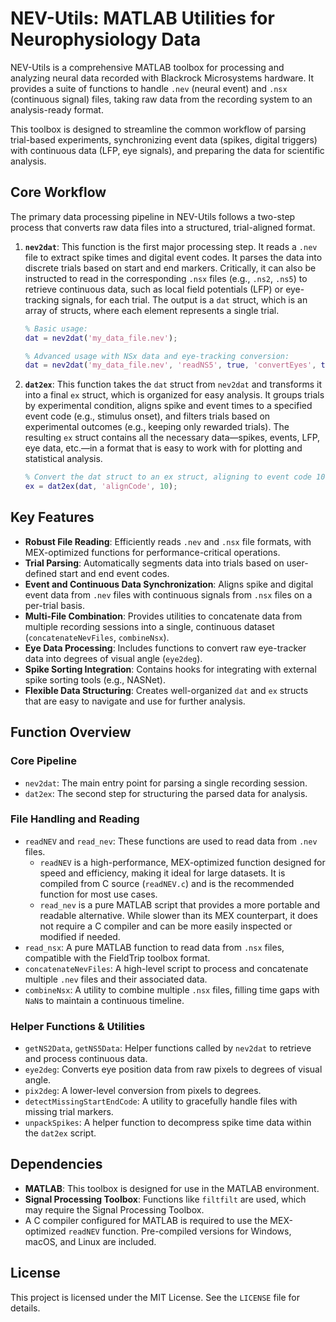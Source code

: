 # NEV-Utils: MATLAB Utilities for Neurophysiology Data

NEV-Utils is a comprehensive MATLAB toolbox for processing and analyzing neural data recorded with Blackrock Microsystems hardware. It provides a suite of functions to handle `.nev` (neural event) and `.nsx` (continuous signal) files, taking raw data from the recording system to an analysis-ready format.

This toolbox is designed to streamline the common workflow of parsing trial-based experiments, synchronizing event data (spikes, digital triggers) with continuous data (LFP, eye signals), and preparing the data for scientific analysis.

## Core Workflow

The primary data processing pipeline in NEV-Utils follows a two-step process that converts raw data files into a structured, trial-aligned format.

1.  **`nev2dat`**: This function is the first major processing step. It reads a `.nev` file to extract spike times and digital event codes. It parses the data into discrete trials based on start and end markers. Critically, it can also be instructed to read in the corresponding `.nsx` files (e.g., `.ns2`, `.ns5`) to retrieve continuous data, such as local field potentials (LFP) or eye-tracking signals, for each trial. The output is a `dat` struct, which is an array of structs, where each element represents a single trial.

    ```matlab
    % Basic usage:
    dat = nev2dat('my_data_file.nev');

    % Advanced usage with NSx data and eye-tracking conversion:
    dat = nev2dat('my_data_file.nev', 'readNS5', true, 'convertEyes', true);
    ```

2.  **`dat2ex`**: This function takes the `dat` struct from `nev2dat` and transforms it into a final `ex` struct, which is organized for easy analysis. It groups trials by experimental condition, aligns spike and event times to a specified event code (e.g., stimulus onset), and filters trials based on experimental outcomes (e.g., keeping only rewarded trials). The resulting `ex` struct contains all the necessary data—spikes, events, LFP, eye data, etc.—in a format that is easy to work with for plotting and statistical analysis.

    ```matlab
    % Convert the dat struct to an ex struct, aligning to event code 10:
    ex = dat2ex(dat, 'alignCode', 10);
    ```

## Key Features

*   **Robust File Reading**: Efficiently reads `.nev` and `.nsx` file formats, with MEX-optimized functions for performance-critical operations.
*   **Trial Parsing**: Automatically segments data into trials based on user-defined start and end event codes.
*   **Event and Continuous Data Synchronization**: Aligns spike and digital event data from `.nev` files with continuous signals from `.nsx` files on a per-trial basis.
*   **Multi-File Combination**: Provides utilities to concatenate data from multiple recording sessions into a single, continuous dataset (`concatenateNevFiles`, `combineNsx`).
*   **Eye Data Processing**: Includes functions to convert raw eye-tracker data into degrees of visual angle (`eye2deg`).
*   **Spike Sorting Integration**: Contains hooks for integrating with external spike sorting tools (e.g., NASNet).
*   **Flexible Data Structuring**: Creates well-organized `dat` and `ex` structs that are easy to navigate and use for further analysis.

## Function Overview

### Core Pipeline
-   `nev2dat`: The main entry point for parsing a single recording session.
-   `dat2ex`: The second step for structuring the parsed data for analysis.

### File Handling and Reading
-   `readNEV` and `read_nev`: These functions are used to read data from `.nev` files.
    -   `readNEV` is a high-performance, MEX-optimized function designed for speed and efficiency, making it ideal for large datasets. It is compiled from C source (`readNEV.c`) and is the recommended function for most use cases.
    -   `read_nev` is a pure MATLAB script that provides a more portable and readable alternative. While slower than its MEX counterpart, it does not require a C compiler and can be more easily inspected or modified if needed.
-   `read_nsx`: A pure MATLAB function to read data from `.nsx` files, compatible with the FieldTrip toolbox format.
-   `concatenateNevFiles`: A high-level script to process and concatenate multiple `.nev` files and their associated data.
-   `combineNsx`: A utility to combine multiple `.nsx` files, filling time gaps with `NaN`s to maintain a continuous timeline.

### Helper Functions & Utilities
-   `getNS2Data`, `getNS5Data`: Helper functions called by `nev2dat` to retrieve and process continuous data.
-   `eye2deg`: Converts eye position data from raw pixels to degrees of visual angle.
-   `pix2deg`: A lower-level conversion from pixels to degrees.
-   `detectMissingStartEndCode`: A utility to gracefully handle files with missing trial markers.
-   `unpackSpikes`: A helper function to decompress spike time data within the `dat2ex` script.

## Dependencies

*   **MATLAB**: This toolbox is designed for use in the MATLAB environment.
*   **Signal Processing Toolbox**: Functions like `filtfilt` are used, which may require the Signal Processing Toolbox.
*   A C compiler configured for MATLAB is required to use the MEX-optimized `readNEV` function. Pre-compiled versions for Windows, macOS, and Linux are included.

## License

This project is licensed under the MIT License. See the `LICENSE` file for details.
